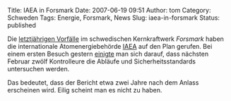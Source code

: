 Title: IAEA in Forsmark
Date: 2007-06-19 09:51
Author: tom
Category: Schweden
Tags: Energie, Forsmark, News
Slug: iaea-in-forsmark
Status: published

Die [letztjährigen Vorfälle](http://www.fiket.de/tag/forsmark) im
schwedischen Kernkraftwerk *Forsmark* haben die internationale
Atomenergiebehörde [IAEA](http://www.iaea.org/) auf den Plan gerufen.
Bei einem ersten Besuch gestern
[einigte](http://www.sr.se/cgi-bin/uppland/nyheter/artikel.asp?artikel=1433128)
man sich darauf, dass nächsten Februar zwölf Kontrolleure die Abläufe
und Sicherheitsstandards untersuchen werden.

Das bedeutet, dass der Bericht etwa zwei Jahre nach dem Anlass
erscheinen wird. Eilig scheint man es nicht zu haben.

